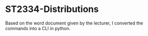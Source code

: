 # ST2334-Distributions
Based on the word document given by the lecturer, I converted the commands into a CLI in python.
